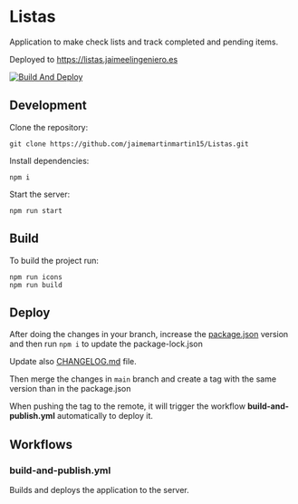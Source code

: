 # Listas

Application to make check lists and track completed and pending items.

Deployed to <https://listas.jaimeelingeniero.es>

[![Build And Deploy](https://github.com/jaimemartinmartin15/Listas/actions/workflows/build-and-publish.yml/badge.svg)](https://github.com/jaimemartinmartin15/Listas/actions/workflows/build-and-publish.yml)

## Development

Clone the repository:

```text
git clone https://github.com/jaimemartinmartin15/Listas.git
```

Install dependencies:

```text
npm i
```

Start the server:

```text
npm run start
```

## Build

To build the project run:

```text
npm run icons
npm run build
```

## Deploy

After doing the changes in your branch, increase the [package.json](./package.json) version and then run `npm i` to update the package-lock.json

Update also [CHANGELOG.md](./CHANGELOG.md) file.

Then merge the changes in `main` branch and create a tag with the same version than in the package.json

When pushing the tag to the remote, it will trigger the workflow **build-and-publish.yml** automatically to deploy it.

## Workflows

### build-and-publish.yml

Builds and deploys the application to the server.

